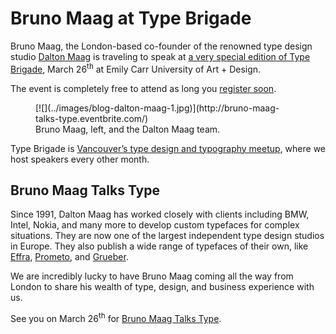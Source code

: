 # Bruno Maag at Type Brigade

Bruno Maag, the London-based co-founder of the renowned type design studio [Dalton Maag](http://daltonmaag.com/) is traveling to speak at [a very special edition of Type Brigade](http://bruno-maag-talks-type.eventbrite.com/), March 26<sup>th</sup> at Emily Carr University of Art + Design.

The event is completely free to attend as long you [register soon](http://bruno-maag-talks-type.eventbrite.com/).

<figure class="figure figure--breakout">
[![](../images/blog-dalton-maag-1.jpg)](http://bruno-maag-talks-type.eventbrite.com/)
<figcaption>Bruno Maag, left, and the Dalton Maag team.</figcaption>
</figure>

Type Brigade is [Vancouver’s type design and typography meetup](http://meetup.com/typebrigade), where we host speakers every other month.

## Bruno Maag Talks Type

Since 1991, Dalton Maag has worked closely with clients including BMW, Intel, Nokia, and many more to develop custom typefaces for complex situations. They are now one of the largest independent type design studios in Europe. They also publish a wide range of typefaces of their own, like [Effra](https://www.daltonmaag.com/library/effra), [Prometo](https://www.daltonmaag.com/library/prometo), and [Grueber](https://www.daltonmaag.com/library/grueber).

We are incredibly lucky to have Bruno Maag coming all the way from London to share his wealth of type, design, and business experience with us.

See you on March 26<sup>th</sup> for [Bruno Maag Talks Type](http://bruno-maag-talks-type.eventbrite.com/).
